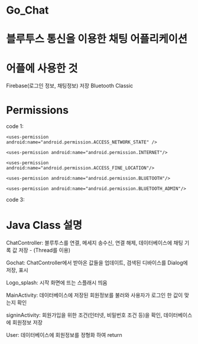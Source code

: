 # Go_Chat

# 블루투스 통신을 이용한 채팅 어플리케이션

# 어플에 사용한 것
  Firebase(로그인 정보, 채팅정보) 저장
  Bluetooth Classic

# Permissions
  code 1:
  
    <uses-permission android:name="android.permission.ACCESS_NETWORK_STATE" />
  
    <uses-permission android:name="android.permission.INTERNET"/>
  
    <uses-permission android:name="android.permission.ACCESS_FINE_LOCATION"/>
  
    <uses-permission android:name="android.permission.BLUETOOTH"/>
  
    <uses-permission android:name="android.permission.BLUETOOTH_ADMIN"/>
 
 code 3:   
    
# Java Class 설명

  ChatController: 블루투스를 연결, 메세지 송수신, 연결 해제, 데이터베이스에 채팅 기록 값 저장  -  (Thread를 이용)
  
  Gochat: ChatController에서 받아온 값들을 업데이트, 검색된 디바이스를 Dialog에 저장, 표시
  
  Logo_splash: 시작 화면에 뜨는 스플래시 띄움
  
  MainActivity: 데이터베이스에 저장된 회원정보를 불러와 사용자가 로그인 한 값이 맞는지 확인  
  
  signinActivity: 회원가입을 위한 조건(인터넷, 비밀번호 조건 등)을 확인, 데이터베이스에 회원정보 저장
  
  User: 데이터베이스에 회원정보를 정형화 하여 return
  
